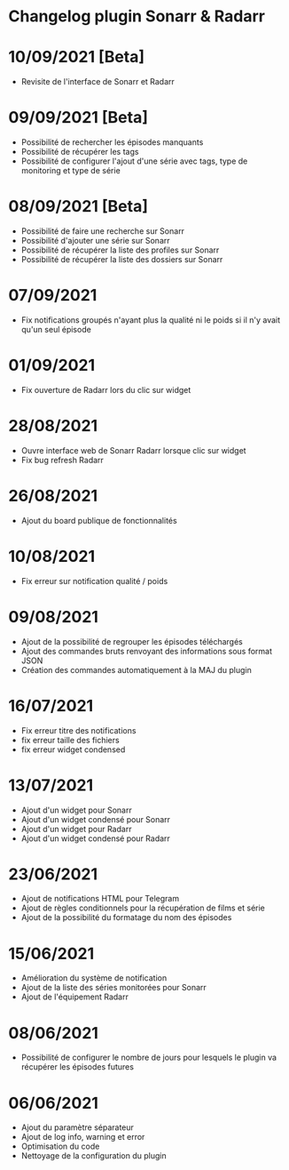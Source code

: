 # Changelog plugin Sonarr & Radarr

# 10/09/2021 [Beta]

- Revisite de l'interface de Sonarr et Radarr

# 09/09/2021 [Beta]

- Possibilité de rechercher les épisodes manquants
- Possibilité de récupérer les tags
- Possibilité de configurer l'ajout d'une série avec tags, type de monitoring et type de série

# 08/09/2021 [Beta]

- Possibilité de faire une recherche sur Sonarr
- Possibilité d'ajouter une série sur Sonarr
- Possibilité de récupérer la liste des profiles sur Sonarr
- Possibilité de récupérer la liste des dossiers sur Sonarr


# 07/09/2021

- Fix notifications groupés n'ayant plus la qualité ni le poids si il n'y avait qu'un seul épisode

# 01/09/2021

- Fix ouverture de Radarr lors du clic sur widget

# 28/08/2021

- Ouvre interface web de Sonarr Radarr lorsque clic sur widget
- Fix bug refresh Radarr

# 26/08/2021

- Ajout du board publique de fonctionnalités

# 10/08/2021

- Fix erreur sur notification qualité / poids

# 09/08/2021

- Ajout de la possibilité de regrouper les épisodes téléchargés
- Ajout des commandes bruts renvoyant des informations sous format JSON
- Création des commandes automatiquement à la MAJ du plugin

# 16/07/2021

- Fix erreur titre des notifications
- fix erreur taille des fichiers
- fix erreur widget condensed

# 13/07/2021

- Ajout d'un widget pour Sonarr
- Ajout d'un widget condensé pour Sonarr
- Ajout d'un widget pour Radarr
- Ajout d'un widget condensé pour Radarr

# 23/06/2021

- Ajout de notifications HTML pour Telegram
- Ajout de règles conditionnels pour la récupération de films et série
- Ajout de la possibilité du formatage du nom des épisodes

# 15/06/2021

- Amélioration du système de notification
- Ajout de la liste des séries monitorées pour Sonarr
- Ajout de l'équipement Radarr

# 08/06/2021

- Possibilité de configurer le nombre de jours pour lesquels le plugin va récupérer les épisodes futures

# 06/06/2021

- Ajout du paramètre séparateur
- Ajout de log info, warning et error
- Optimisation du code
- Nettoyage de la configuration du plugin


